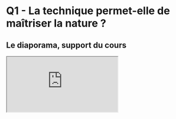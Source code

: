 # Q1 - La technique permet-elle de maîtriser la nature ?

## Le diaporama, support du cours

<iframe src="https://eyssette.github.io/marp-slides/slides/2021-2022/ST-s2-ch3-q1.html"></iframe>